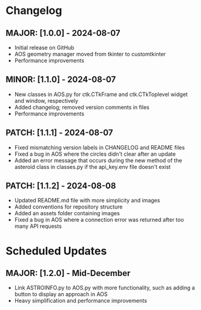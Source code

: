 # Changelog

## MAJOR: [1.0.0] - 2024-08-07
- Initial release on GitHub
- AOS geometry manager moved from tkinter to customtkinter
- Performance improvements

## MINOR: [1.1.0] - 2024-08-07
- New classes in AOS.py for ctk.CTkFrame and ctk.CTkToplevel widget and window, respectively
- Added changelog; removed version comments in files
- Performance improvements

## PATCH: [1.1.1] - 2024-08-07
- Fixed mismatching version labels in CHANGELOG and README files
- Fixed a bug in AOS where the circles didn't clear after an update
- Added an error message that occurs during the new method of the asteroid
class in classes.py if the api_key.env file doesn't exist

## PATCH: [1.1.2] - 2024-08-08
- Updated README.md file with more simplicity and images
- Added conventions for repository structure
- Added an assets folder containing images
- Fixed a bug in AOS where a connection error was returned after too many API requests

# Scheduled Updates

## MAJOR: [1.2.0] - Mid-December
- Link ASTROINFO.py to AOS.py with more functionality, such as adding a button to display an approach in AOS
- Heavy simplification and performance improvements
